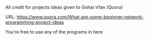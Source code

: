 All credit for projects ideas given to Gohar irfan (Quora)

URL: https://www.quora.com/What-are-some-beginner-network-programming-project-ideas

You're free to use any of the programs in here